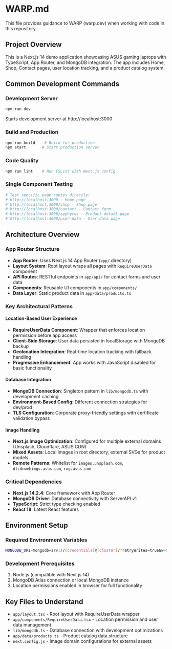 # WARP.md

This file provides guidance to WARP (warp.dev) when working with code in this repository.

## Project Overview

This is a Next.js 14 demo application showcasing ASUS gaming laptops with TypeScript, App Router, and MongoDB integration. The app includes Home, Shop, Contact pages, user location tracking, and a product catalog system.

## Common Development Commands

### Development Server
```bash
npm run dev
```
Starts development server at http://localhost:3000

### Build and Production
```bash
npm run build    # Build for production
npm start       # Start production server
```

### Code Quality
```bash
npm run lint    # Run ESLint with Next.js config
```

### Single Component Testing
```bash
# Test specific page routes directly:
# http://localhost:3000 - Home page
# http://localhost:3000/shop - Shop page  
# http://localhost:3000/contact - Contact form
# http://localhost:3000/zephyrus - Product detail page
# http://localhost:3000/user-data - User data page
```

## Architecture Overview

### App Router Structure
- **App Router**: Uses Next.js 14 App Router (`app/` directory)
- **Layout System**: Root layout wraps all pages with `RequireUserData` component
- **API Routes**: RESTful endpoints in `app/api/` for contact forms and user data
- **Components**: Reusable UI components in `app/components/`
- **Data Layer**: Static product data in `app/data/products.ts`

### Key Architectural Patterns

#### Location-Based User Experience
- **RequireUserData Component**: Wrapper that enforces location permission before app access
- **Client-Side Storage**: User data persisted in localStorage with MongoDB backup
- **Geolocation Integration**: Real-time location tracking with fallback handling
- **Progressive Enhancement**: App works with JavaScript disabled for basic functionality

#### Database Integration
- **MongoDB Connection**: Singleton pattern in `lib/mongodb.ts` with development caching
- **Environment-Based Config**: Different connection strategies for dev/prod
- **TLS Configuration**: Corporate proxy-friendly settings with certificate validation bypass

#### Image Handling
- **Next.js Image Optimization**: Configured for multiple external domains (Unsplash, Cloudflare, ASUS CDN)
- **Mixed Assets**: Local images in root directory, external SVGs for product models
- **Remote Patterns**: Whitelist for `images.unsplash.com`, `dlcdnwebimgs.asus.com`, `rog.asus.com`

### Critical Dependencies
- **Next.js 14.2.4**: Core framework with App Router
- **MongoDB Driver**: Database connectivity with ServerAPI v1
- **TypeScript**: Strict type checking enabled
- **React 18**: Latest React features

## Environment Setup

### Required Environment Variables
```bash
MONGODB_URI=mongodb+srv://[credentials]@[cluster]/?retryWrites=true&w=majority&appName=[appname]
```

### Development Prerequisites
1. Node.js (compatible with Next.js 14)
2. MongoDB Atlas connection or local MongoDB instance
3. Location permissions enabled in browser for full functionality

## Key Files to Understand

- `app/layout.tsx` - Root layout with RequireUserData wrapper
- `app/components/RequireUserData.tsx` - Location permission and user data management
- `lib/mongodb.ts` - Database connection with development optimizations  
- `app/data/products.ts` - Product catalog data structure
- `next.config.js` - Image domain configurations for external assets